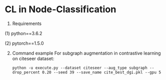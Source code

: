 # CL in Node-Classification
1. Requirements

(1) python==3.6.2

(2) pytorch==1.5.0

2. Command example
For subgraph augmentation in contrastive learning on citeseer dataset:

   `python -u execute.py --dataset citeseer --aug_type subgraph --drop_percent 0.20 --seed 39 --save_name cite_best_dgi.pkl --gpu 5`
